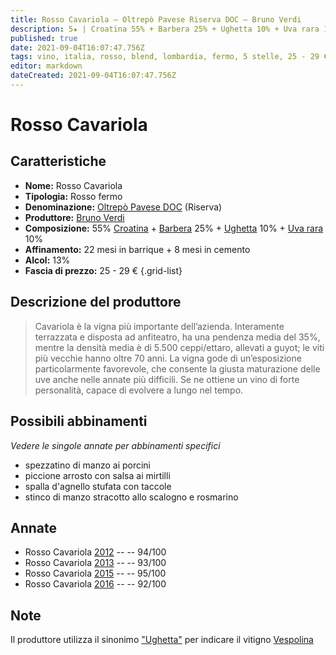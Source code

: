 ```yaml
---
title: Rosso Cavariola – Oltrepò Pavese Riserva DOC – Bruno Verdi
description: 5★ | Croatina 55% + Barbera 25% + Ughetta 10% + Uva rara 10% | Lombardia (IT) | Spezzatino di manzo ai porcini – Piccione arrosto con salsa ai mirtilli – Spalla d'agnello stufata con taccole – Stinco di manzo stracotto allo scalogno e rosmarino
published: true
date: 2021-09-04T16:07:47.756Z
tags: vino, italia, rosso, blend, lombardia, fermo, 5 stelle, 25 - 29 €, barbera, croatina, ughetta, uva rara, spezzatino di manzo ai porcini, piccione arrosto con salsa ai mirtilli, spalla d'agnello stufata con taccole, stinco di manzo stracotto allo scalogno e rosmarino
editor: markdown
dateCreated: 2021-09-04T16:07:47.756Z
---
```


# Rosso Cavariola

## Caratteristiche
- **Nome:** Rosso Cavariola
- **Tipologia:** Rosso fermo
- **Denominazione:** [Oltrepò Pavese DOC](/denominazioni/Italia/Lombardia/DOC/Oltrepo-Pavese) (Riserva)
- **Produttore:** [Bruno Verdi](/produttori/Italia/Lombardia/Bruno-Verdi) 
- **Composizione:** 55% [Croatina](/vitigni/bacca-rossa/croatina) + [Barbera](/vitigni/bacca-rossa/barbera) 25% + [Ughetta](/vitigni/bacca-rossa/ughetta) 10% + [Uva rara](/vitigni/bacca-rossa/uva-rara) 10%
- **Affinamento:** 22 mesi in barrique + 8 mesi in cemento
- **Alcol:** 13%
- **Fascia di prezzo:** 25 - 29 €
{.grid-list}

## Descrizione del produttore

> Cavariola è la vigna più importante dell’azienda. Interamente terrazzata e disposta 
ad anfiteatro, ha una pendenza media del 35%, mentre la densità media è di 5.500 
ceppi/ettaro, allevati a guyot; le viti più vecchie hanno oltre 70 anni. La vigna gode 
di un’esposizione particolarmente favorevole, che consente la giusta maturazione 
delle uve anche nelle annate più difficili. Se ne ottiene un vino di forte personalità, 
capace di evolvere a lungo nel tempo.

## Possibili abbinamenti
*Vedere le singole annate per abbinamenti specifici*

- spezzatino di manzo ai porcini
- piccione arrosto con salsa ai mirtilli
- spalla d'agnello stufata con taccole
- stinco di manzo stracotto allo scalogno e rosmarino

## Annate
- Rosso Cavariola [2012](/vini/Italia/Lombardia/Bruno-Verdi/Rosso-Cavariola/2012) -- <span class="star-5"></span> -- 94/100
- Rosso Cavariola [2013](/vini/Italia/Lombardia/Bruno-Verdi/Rosso-Cavariola/2013) -- <span class="star-5"></span> -- 93/100
- Rosso Cavariola [2015](/vini/Italia/Lombardia/Bruno-Verdi/Rosso-Cavariola/2015) -- <span class="star-5"></span> -- 95/100
- Rosso Cavariola [2016](/vini/Italia/Lombardia/Bruno-Verdi/Rosso-Cavariola/2016) -- <span class="star-5"></span> -- 92/100

## Note

Il produttore utilizza il sinonimo ["Ughetta"](/vitigni/Italia/bacca-nera/ughetta) per indicare il vitigno [Vespolina](/vitigni/Italia/bacca-nera/vespolina) 